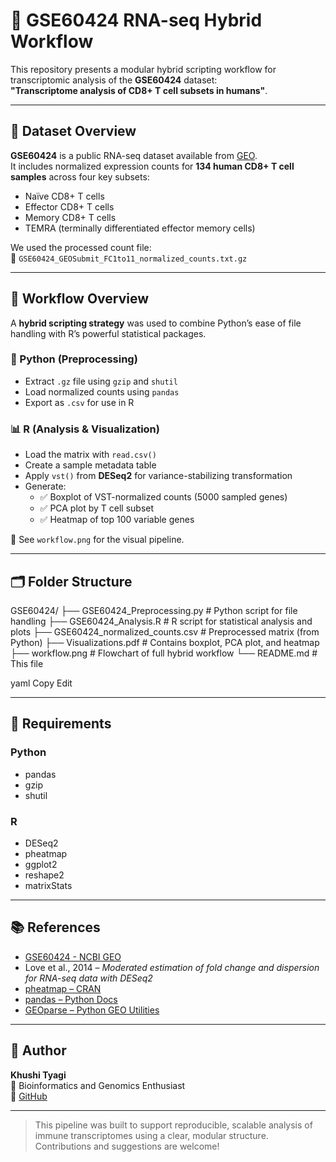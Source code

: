 # 🧬 GSE60424 RNA-seq Hybrid Workflow

This repository presents a modular hybrid scripting workflow for transcriptomic analysis of the **GSE60424** dataset:  
**"Transcriptome analysis of CD8+ T cell subsets in humans"**.

---

## 📌 Dataset Overview

**GSE60424** is a public RNA-seq dataset available from [GEO](https://www.ncbi.nlm.nih.gov/geo/query/acc.cgi?acc=GSE60424).  
It includes normalized expression counts for **134 human CD8+ T cell samples** across four key subsets:

- Naïve CD8+ T cells  
- Effector CD8+ T cells  
- Memory CD8+ T cells  
- TEMRA (terminally differentiated effector memory cells)

We used the processed count file:  
📁 `GSE60424_GEOSubmit_FC1to11_normalized_counts.txt.gz`

---

## 🔁 Workflow Overview

A **hybrid scripting strategy** was used to combine Python’s ease of file handling with R’s powerful statistical packages.

### 🐍 Python (Preprocessing)
- Extract `.gz` file using `gzip` and `shutil`
- Load normalized counts using `pandas`
- Export as `.csv` for use in R

### 📊 R (Analysis & Visualization)
- Load the matrix with `read.csv()`
- Create a sample metadata table
- Apply `vst()` from **DESeq2** for variance-stabilizing transformation
- Generate:
  - ✅ Boxplot of VST-normalized counts (5000 sampled genes)
  - ✅ PCA plot by T cell subset
  - ✅ Heatmap of top 100 variable genes

📎 See `workflow.png` for the visual pipeline.

---

## 🗂 Folder Structure

GSE60424/
├── GSE60424_Preprocessing.py # Python script for file handling
├── GSE60424_Analysis.R # R script for statistical analysis and plots
├── GSE60424_normalized_counts.csv # Preprocessed matrix (from Python)
├── Visualizations.pdf # Contains boxplot, PCA plot, and heatmap
├── workflow.png # Flowchart of full hybrid workflow
└── README.md # This file

yaml
Copy
Edit

---

## 🔧 Requirements

### Python
- pandas
- gzip
- shutil

### R
- DESeq2
- pheatmap
- ggplot2
- reshape2
- matrixStats

---

## 📚 References

- [GSE60424 - NCBI GEO](https://www.ncbi.nlm.nih.gov/geo/query/acc.cgi?acc=GSE60424)  
- Love et al., 2014 – *Moderated estimation of fold change and dispersion for RNA-seq data with DESeq2*  
- [pheatmap – CRAN](https://cran.r-project.org/web/packages/pheatmap/index.html)  
- [pandas – Python Docs](https://pandas.pydata.org)  
- [GEOparse – Python GEO Utilities](https://geoparse.readthedocs.io)

---

## 🤝 Author

**Khushi Tyagi**  
📍 Bioinformatics and Genomics Enthusiast  
🔗 [GitHub](https://github.com/Khushityagi-web/Programming-Languages/tree/main/GSE60424)

---

> This pipeline was built to support reproducible, scalable analysis of immune transcriptomes using a clear, modular structure.  
> Contributions and suggestions are welcome!
